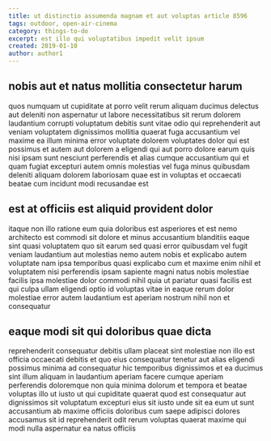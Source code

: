 ```yaml
---
title: ut distinctio assumenda magnam et aut voluptas article 8596
tags: outdoor, open-air-cinema
category: things-to-do
excerpt: est illo qui voluptatibus impedit velit ipsum
created: 2019-01-10
author: author1
---
```


## nobis aut et natus mollitia consectetur harum

quos numquam ut cupiditate at porro velit rerum aliquam ducimus delectus aut deleniti non aspernatur ut labore necessitatibus sit rerum dolorem laudantium corrupti voluptatum debitis sunt vitae odio qui reprehenderit aut veniam voluptatem dignissimos mollitia quaerat fuga accusantium vel maxime ea illum minima error voluptate dolorem voluptates dolor qui est possimus et autem aut dolorem a eligendi qui aut porro dolore earum quis nisi ipsam sunt nesciunt perferendis et alias cumque accusantium qui et quam fugiat excepturi autem omnis molestias vel fuga minus quibusdam deleniti aliquam dolorem laboriosam quae est in voluptas et occaecati beatae cum incidunt modi recusandae est

## est at officiis est aliquid provident dolor

itaque non illo ratione eum quia doloribus est asperiores et est nemo architecto est commodi sit dolore et minus accusantium blanditiis eaque sint quasi voluptatem quo sit earum sed quasi error quibusdam vel fugit veniam laudantium aut molestias nemo autem nobis et explicabo autem voluptate nam ipsa temporibus quasi explicabo cum et maxime enim nihil et voluptatem nisi perferendis ipsam sapiente magni natus nobis molestiae facilis ipsa molestiae dolor commodi nihil quia ut pariatur quasi facilis est qui culpa ullam eligendi optio id voluptas vitae in eaque rerum dolor molestiae error autem laudantium est aperiam nostrum nihil non et consequatur

## eaque modi sit qui doloribus quae dicta

reprehenderit consequatur debitis ullam placeat sint molestiae non illo est officia occaecati debitis et quo eius consequatur tenetur aut alias eligendi possimus minima ad consequatur hic temporibus dignissimos et ea ducimus sint illum aliquam in laudantium aperiam facere cumque aperiam perferendis doloremque non quia minima dolorum et tempora et beatae voluptas illo ut iusto ut qui cupiditate quaerat quod est consequatur aut dignissimos sit voluptatum excepturi eius sit iusto unde sit ea eum ut sunt accusantium ab maxime officiis doloribus cum saepe adipisci dolores accusamus sit id reprehenderit odit rerum voluptas quaerat maxime qui modi nulla aspernatur ea natus officiis
